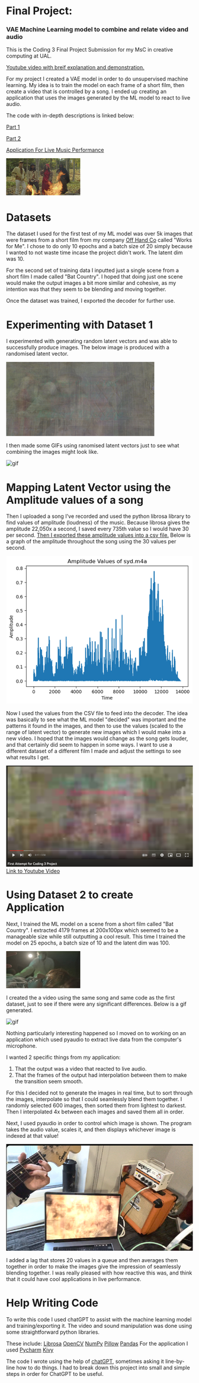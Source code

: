 # Final Project: #
### VAE Machine Learning model to combine and relate video and audio ###

This is the Coding 3 Final Project Submission for my MsC in creative computing at UAL.

[Youtube video with breif explanation and demonstration.](https://youtu.be/iFEo42yb-hs)

For my project I created a VAE model in order to do unsupervised machine learning. My idea is to train the model on each frame of a short film, then create a video that is controlled by a song.
I ended up creating an application that uses the images generated by the ML model to react to live audio. 

The code with in-depth descriptions is linked below: 

[Part 1](https://github.com/mkh7878/VAE_MLforCombiningVideoAndAudio/blob/Images/Coding3-MaeHorak-WFM-Part1.ipynb)

[Part 2](https://github.com/mkh7878/VAE_MLforCombiningVideoAndAudio/blob/main/Coding3-MaeHorak-WFM-Part2.ipynb)

[Application For Live Music Performance](https://github.com/mkh7878/VAE_MLforCombiningVideoAndAudio/blob/main/main.py)

![WFM screenshot](https://raw.githubusercontent.com/mkh7878/VAE_MLforCombiningVideoAndAudio/Images/frame_3712.png)

# Datasets #

The dataset I used for the first test of my ML model was over 5k images that were frames from a short film from my company [Off Hand Co](https://www.offhandco.com/) called "Works for Me". I chose to do only 10 epochs and a batch size of 20 simply because I wanted to not waste time incase the project didn't work. The latent dim was 10.

For the second set of training data I inputted just a single scene from a short film I made called "Bat Country". I hoped that doing just one scene would make the output images a bit more similar and cohesive, as my intention was that they seem to be blending and moving together. 

Once the dataset was trained, I exported the decoder for further use.

# Experimenting with Dataset 1 #

I experimented with generating random latent vectors and was able to successfully produce images. The below image is produced with a randomised latent vector.

![random latent vector generation](https://raw.githubusercontent.com/mkh7878/VAE_MLforCombiningVideoAndAudio/Images/image_6870.png)

I then made some GIFs using ranomised latent vectors just to see what combining the images might look like.

![gif](https://github.com/mkh7878/VAE_MLforCombiningVideoAndAudio/blob/Images/gif_0.gif?raw=true)

# Mapping Latent Vector using the Amplitude values of a song # 

Then I uploaded a song I've recorded and used the python librosa library to find values of amplitude (loudness) of the music. Because librosa gives the amplitude 22,050x a second, I saved every 735th value so I would have 30 per second. [Then I exported these amplitude values into a csv file.](https://github.com/mkh7878/VAE_MLforCombiningVideoAndAudio/blob/Images/updated_amplitude.csv) Below is a graph of the amplitude throughout the song using the 30 values per second.

![graph](https://raw.githubusercontent.com/mkh7878/VAE_MLforCombiningVideoAndAudio/Images/download%20(1).png)

Now I used the values from the CSV file to feed into the decoder. The idea was basically to see what the ML model "decided" was important and the patterns it found in the images, and then to use the values (scaled to the range of latent vector) to generate new images which I would make into a new video. I hoped that the images would change as the song gets louder, and that certainly did seem to happen in some ways. I want to use a different dataset of a different film I made and adjust the settings to see what results I get.

[![video link](https://raw.githubusercontent.com/mkh7878/VAE_MLforCombiningVideoAndAudio/Images/Screenshot%202023-06-13%20at%2011.48.30%20am.png)](https://www.youtube.com/watch?v=iHyoilV8OI0)
[Link to Youtube Video](https://www.youtube.com/watch?v=iHyoilV8OI0)

# Using Dataset 2 to create Application # 

Next, I trained the ML model on a scene from a short film called "Bat Country". I extracted 4179 frames at 200x100px which seemed to be a manageable size while still outputting a cool result. This time I trained the model on 25 epochs, a batch size of 10 and the latent dim was 100.

![Bat Country Screenshot](https://raw.githubusercontent.com/mkh7878/VAE_MLforCombiningVideoAndAudio/Images/frame1722.jpg)

I created the a video using the same song and same code as the first dataset, just to see if there were any significant differences. Below is a gif generated.

![gif](https://github.com/mkh7878/VAE_MLforCombiningVideoAndAudio/blob/Images/gif_4.gif?raw=true)

Nothing particularly interesting happened so I moved on to working on an application which used pyaudio to extract live data from the computer's microphone. 

I wanted 2 specific things from my application: 

1. That the output was a video that reacted to live audio.
2. That the frames of the output had interpolation between them to make the transition seem smooth. 

For this I decided not to generate the images in real time, but to sort through the images, interpolate so that I could seamlessly blend them together. I randomly selected 600 images, then sorted them from lightest to darkest. Then I interpolated 4x between each images and saved them all in order.

Next, I used pyaudio in order to control which image is shown. The program takes the audio value, scales it, and then displays whichever image is indexed at that value! 

![app working](https://raw.githubusercontent.com/mkh7878/VAE_MLforCombiningVideoAndAudio/Images/Screenshot%202023-06-14%20at%2011.04.52%20pm.png)

I added a lag that stores 20 values in a queue and then averages them together in order to make the images give the impression of seamlessly blending together. I was really pleased with how reactive this was, and think that it could have cool applications in live performance.


# Help Writing Code # 

To write this code I used chatGPT to assist with the machine learning model and training/exporting it. The video and sound manipulation was done using some straightforward python libraries. 

These include:
[Librosa](https://pypi.org/project/librosa/)
[OpenCV](https://docs.opencv.org/4.x/d1/dfb/intro.html)
[NumPy](https://numpy.org/)
[Pillow](https://python-pillow.org/)
[Pandas](https://pandas.pydata.org/)
For the application I used
[Pycharm](https://www.jetbrains.com/help/pycharm/installation-guide.html)
[Kivy](https://kivy.org/)

The code I wrote using the help of [chatGPT](https://chat.openai.com/), sometimes asking it line-by-line how to do things. I had to break down this project into small and simple steps in order for ChatGPT to be useful.


